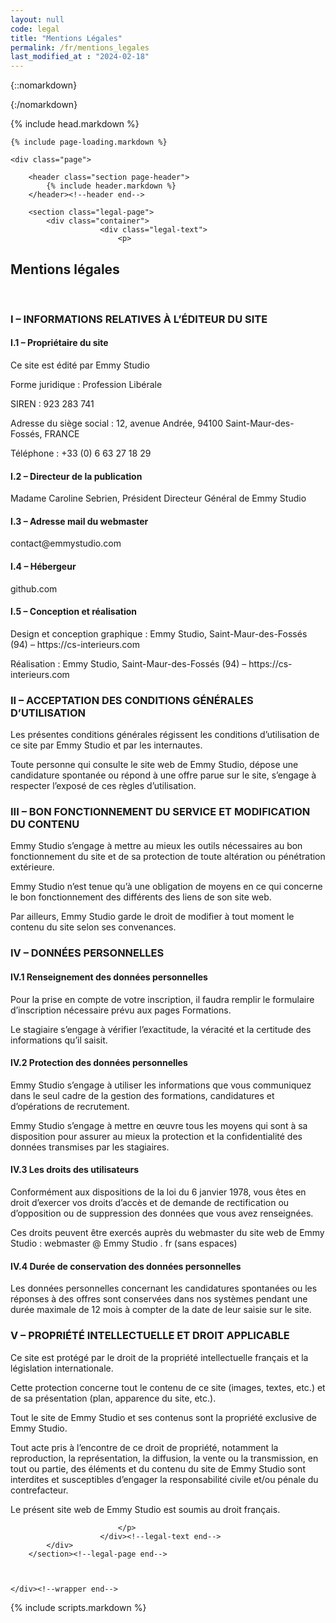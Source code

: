 ```yaml
---
layout: null
code: legal
title: "Mentions Légales"
permalink: /fr/mentions_legales
last_modified_at : "2024-02-18"
---
```

{::nomarkdown}
<!DOCTYPE html>
{:/nomarkdown}
<html class="wide wow-animation" lang="fr">
{% include head.markdown %}

<body>
	
	{% include page-loading.markdown %}

	<div class="page">
			
		<header class="section page-header">
			{% include header.markdown %}
		</header><!--header end-->

		<section class="legal-page">
			<div class="container">
						<div class="legal-text">
							<p>

<h2>Mentions légales</h2>
<br/>
<h3>I – INFORMATIONS RELATIVES À L’ÉDITEUR DU SITE</h3>

<h4>I.1 – Propriétaire du site</h4>

<p>Ce site est édité par Emmy Studio</p>

<p>Forme juridique : Profession Libérale</p>

<p>SIREN : 923 283 741</p>

<p>Adresse du siège social : 12, avenue Andrée, 94100 Saint-Maur-des-Fossés, FRANCE</p>

<p>Téléphone : +33 (0) 6 63 27 18 29 </p>

<h4> I.2 – Directeur de la publication</h4>

<p>Madame Caroline Sebrien, Président Directeur Général de Emmy Studio</p>

<h4> I.3 – Adresse mail du webmaster</h4>

<p>contact@emmystudio.com</p>

<h4> I.4 – Hébergeur</h4>

<p>github.com</p>

<h4> I.5 – Conception et réalisation</h4>

<p>Design et conception graphique : Emmy Studio, Saint-Maur-des-Fossés (94) – https://cs-interieurs.com</p>

<p>Réalisation : Emmy Studio, Saint-Maur-des-Fossés (94) – https://cs-interieurs.com</p>

<h3> II – ACCEPTATION DES CONDITIONS GÉNÉRALES D’UTILISATION</h3>

<p>Les présentes conditions générales régissent les conditions d’utilisation de ce site par Emmy Studio et par les internautes.</p>

<p>Toute personne qui consulte le site web de Emmy Studio, dépose une candidature spontanée ou répond à une offre parue sur le site, s’engage à respecter l’exposé de ces règles d’utilisation.</p>

<h3> III – BON FONCTIONNEMENT DU SERVICE ET MODIFICATION DU CONTENU</h3>

<p>Emmy Studio s’engage à mettre au mieux les outils nécessaires au bon fonctionnement du site et de sa protection de toute altération ou pénétration extérieure.</p>

<p>Emmy Studio n’est tenue qu’à une obligation de moyens en ce qui concerne le bon fonctionnement des différents des liens de son site web.</p>

<p>Par ailleurs, Emmy Studio garde le droit de modifier à tout moment le contenu du site selon ses convenances.</p>

<h3> IV – DONNÉES PERSONNELLES</h3>

<h4> IV.1 Renseignement des données personnelles</h4>

<p>Pour la prise en compte de votre inscription, il faudra remplir le formulaire d’inscription nécessaire prévu aux pages Formations.</p>

<p>Le stagiaire s’engage à vérifier l’exactitude, la véracité et la certitude des informations qu’il saisit.</p>

<h4> IV.2 Protection des données personnelles</h4>

<p>Emmy Studio s’engage à utiliser les informations que vous communiquez dans le seul cadre de la gestion des formations, candidatures et d’opérations de recrutement.</p>

<p>Emmy Studio s’engage à mettre en œuvre tous les moyens qui sont à sa disposition pour assurer au mieux la protection et la confidentialité des données transmises par les stagiaires.</p>

<h4> IV.3 Les droits des utilisateurs</h4>

<p>Conformément aux dispositions de la loi du 6 janvier 1978, vous êtes en droit d’exercer vos droits d’accès et de demande de rectification ou d’opposition ou de suppression des données que vous avez renseignées.</p>

<p>Ces droits peuvent être exercés auprès du webmaster du site web de Emmy Studio : webmaster @ Emmy Studio . fr (sans espaces)</p>

<h4> IV.4 Durée de conservation des données personnelles</h4>

<p>Les données personnelles concernant les candidatures spontanées ou les réponses à des offres sont conservées dans nos systèmes pendant une durée maximale de 12 mois à compter de la date de leur saisie sur le site.</p>

<h3> V – PROPRIÉTÉ INTELLECTUELLE ET DROIT APPLICABLE</h3>

<p>Ce site est protégé par le droit de la propriété intellectuelle français et la législation internationale.</p>

<p>Cette protection concerne tout le contenu de ce site (images, textes, etc.) et de sa présentation (plan, apparence du site, etc.).</p>

<p>Tout le site de Emmy Studio et ses contenus sont la propriété exclusive de Emmy Studio.</p>

<p>Tout acte pris à l’encontre de ce droit de propriété, notamment la reproduction, la représentation, la diffusion, la vente ou la transmission, en tout ou partie, des éléments et du contenu du site de Emmy Studio sont interdites et susceptibles d’engager la responsabilité civile et/ou pénale du contrefacteur.</p>

<p>Le présent site web de Emmy Studio est soumis au droit français.</p>
							
							</p>
						</div><!--legal-text end-->
			</div>
		</section><!--legal-page end-->

		

	</div><!--wrapper end-->

{% include scripts.markdown %}


</body>

</html>